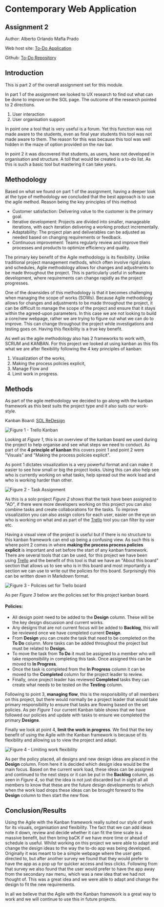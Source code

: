 # Contemporary Web Application
## Assignment 2

Author: Alberto Orlando Mafla Prado

Web host site: [To-Do Application](https://todolist-crud-bbd52.web.app/)

Github: [To-Do Repository](https://github.com/A0M0305/todolist_app.git)

## Introduction
This is part 2 of the overall assignment set for this module.

In part 1 of the assignment we looked to UX research to find out what can be done to improve on the SOL page. The outcome of the research pointed to 2 directions.

1. User interaction
2. User organisation support

In point one a tool that is very useful is a forum. Yet this function was not made aware to the students, even as final year students this tool was not made aware to them. The reason for this was because this tool was well hidden in the maze of option provided on the nav bar.

In point 2 it was discovered that students, as users, have not developed in organisation and structure. A toll that would be created is a to-do list. As this is such a basic tool but mastering it can take years.

## Methodology
Based on what we found on part 1 of the assignment, having a deeper look at the type of methodology we concluded that the best approach is to use the agile method. Reason being the key principles of this method:
* Customer satisfaction: Delivering value to the customer is the primary goal.
* Iterative development: Projects are divided into smaller, manageable iterations, with each iteration delivering a working product incrementally.
* Adaptability: The project plan and deliverables can be adjusted as needed based on changing requirements or feedback.
* Continuous improvement: Teams regularly review and improve their processes and products to optimize efficiency and quality.

The primary key benefit of the Agile methodology is its flexibility. Unlike traditional project management methods, which often involve rigid plans and schedules, Agile methodology allows for changes and adjustments to be made throughout the project. This is particularly useful in software development, where requirements can change rapidly as the project progresses.

One of the downsides of this methodology is that it becomes challenging when managing the scope of works (SOWs). Because Agile methodology allows for changes and adjustments to be made throughout the project, it can be difficult to manage the scope of the project and ensure that it stays within the agreed-upon parameters. In this case we are not looking to build a core/new webpage, rather we are trying to figure out what we can do to improve. This can change throughout the project while investigations and testing goes on. Having this flexibility is a true key benefit.

As well as the agile methodology also has 2 frameworks to work with, SCRUM and KANBAN. For this project we looked at using kanban as this fits what we are after flexibility following the 4 key principles of kanban:
1. Visualization of the works,
2. Making the process policies explicit,
3. Manage Flow and
4. Limit work in progress.

## Methods
As part of the agile methodology we decided to go along with the kanban framework as this best suits the project type and it also suits our work-style.

Kanban Board: [SOL ReDesign](https://trello.com/invite/b/oYmTzJ80/ATTIcfb2e444d412106a21cde43b77f680e696962331/sol-redesign)

![](/src/md/KanbanBoard.png "Figure 1 - Trello Kanban")

Looking at _Figure 1_, this is an overview of the kanban board we used during the project to help organise and see what steps we need to conduct. As part of the __4 principle of kanban__ this covers point 1 and point 2 were "Visuals" and "Making the process policies explicit".

As point 1 dictates visualization is a very powerful format and can make it easier to see how small or big the project looks. Using this can also help see who is currently working on what tasks, help spread out the work load and who is working harder than other.

![](/src/md/VisualizationExample.png "Figure 2 - Task Assignment")

As this is a solo project _Figure 2_ shows that the task have been assigned to "AO", if there were more developers working on this project you can also combine tasks and create collaborations for the tasks. To improve visualization you can also assign colors for each user, easier on the eye on who is working on what and as part of the [Trello](trello.com) tool you can filter by user etc.

Having a visual view of the project is useful but if there is no structure to this kanban framework can end up being a confusing view. As such this is where point 2 comes in where __making the process process policies explicit__ is important and set before the start of any kanban framework. There are several tools that can be used, for this project we have been using [Trello](trello.com) and the benefit of this tool is that we have an "About this board" section that allows us to see who is in this board and most importantly a section we can use to write out the policies for this board. Surprisingly this can be written down in Markdown format.

![](src/md/BoardPolicies.png "Figure 3 - Policies set for Trello board")

As per _Figure 3_ below are the policies set for this project kanban board.

#### Policies:
- All design point need to be added to the **Design** column. These  will be the key design discussion and current works.
- Any designs that are not current focus will be added to **Backlog**, this will be reviewed once we have completed current **Design**.
- From **Design** you can create the task that need to be completed on the **To Do** column. More tasks can be added throughout the project but must be related to **Design.**
- To move the task from **To Do** it must be assigned to a member who will take responsibility in completing this task. Once assigned this can be moved to **In Progress**.
- Once the task is completed from the **In Progress** column it can be moved to the **Completed** column for the project leader to review.
- Finally, once project leader has reviewed **Completed** tasks they can create what needs to be tested on the **Testing** column.

Following to point 3, __managing flow__, this is the responsibility of all members on this project,  but there would normally be a project leader that would take primary responsibility to ensure that tasks are flowing based on the set policies. As per _Figure 1_ our current Kanban table shows that we have followed our policies and update with tasks to ensure we completed the primary __Designs__.

Finally we look at point 4, __limit the work in progress__. We find that the key benefit of using the Agile with the Kanban framework is because of its flexibility and allowing us to view the project and adapt.

![](src/md/LimitWorks.png "Figure 4 - Limiting work flexibility")

As per the policy placed, all designs and new design ideas are placed in the __Design__ column. From here it is decided which design idea would be the main focus. Based on the current work load, these ideas can be assigned and continued to the next steps or it can be put in the __Backlog__ column, as seen in _Figure 4_, so that the idea is not just discarded but in sight all all members to know that these are the future design developments to which when the work load drops these ideas can be brought forward to the __Design__ column to then start the new flow.

## Conclusion/Results
Using the Agile with the Kanban framework really suited our style of work for its visuals, organisation and flexibility. The fact that we can add ideas note it down, review and decide whether it can fit the time scale is a massive benefit, but then bring baCK if we have more time or ahead of schedule is useful. Whilst working on this project we were able to adapt and change the design ideas to the way the to-do app was being developed. Originally it was meant to be a simple webpage where the user gets directed to, but after another survey we found that they would prefer to have the app as a pop up for quicker access and less clicks. Following from that survey we also found that the user would prefer to have the app away from the secondary nav menu, which was a new idea that we had not thought of. This was a great idea and we were able to adapt and change the design to fit the new requirements.

In all we believe that the Agile with the Kanban framework is a great way to work and we will continue to use this in future projects.